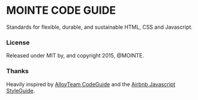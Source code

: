 # MOINTE CODE GUIDE 
Standards for flexible, durable, and sustainable HTML, CSS and Javascript. 

### License

Released under MIT by, and copyright 2015, @MOINTE.

### Thanks

Heavily inspired by [AlloyTeam CodeGuide](https://github.com/AlloyTeam/CodeGuide) and the [Airbnb Javascript StyleGuide](https://github.com/airbnb/javascript).

